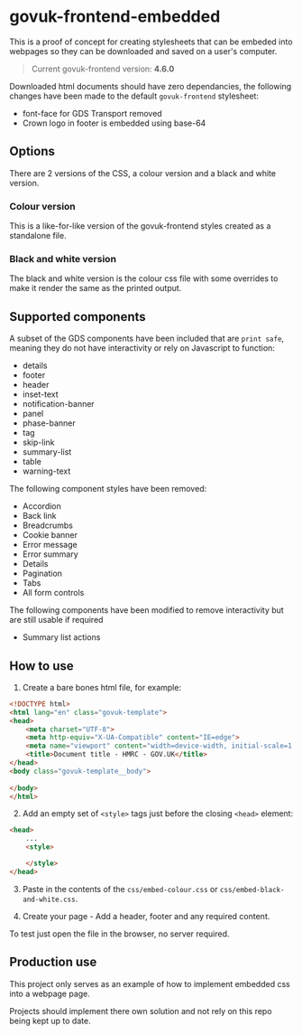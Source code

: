 # govuk-frontend-embedded

This is a proof of concept for creating stylesheets that can be embeded into webpages so they can be downloaded and saved on a user's computer.

> Current govuk-frontend version: **4.6.0**

Downloaded html documents should have zero dependancies, the following changes have been made to the default `govuk-frontend` stylesheet:

* font-face for GDS Transport removed
* Crown logo in footer is embedded using base-64

## Options

There are 2 versions of the CSS, a colour version and a black and white version.

### Colour version

This is a like-for-like version of the govuk-frontend styles created as a standalone file.

### Black and white version

The black and white version is the colour css file with some overrides to make it render the same as the printed output. 

## Supported components

A subset of the GDS components have been included that are `print safe`, meaning they do not have interactivity or rely on Javascript to function:

* details
* footer
* header
* inset-text
* notification-banner
* panel
* phase-banner
* tag
* skip-link
* summary-list
* table
* warning-text

The following component styles have been removed:

* Accordion
* Back link
* Breadcrumbs
* Cookie banner
* Error message
* Error summary
* Details
* Pagination
* Tabs
* All form controls

The following components have been modified to remove interactivity but are still usable if required

* Summary list actions

## How to use

1. Create a bare bones html file, for example:

```html
<!DOCTYPE html>
<html lang="en" class="govuk-template">
<head>
    <meta charset="UTF-8">
    <meta http-equiv="X-UA-Compatible" content="IE=edge">
    <meta name="viewport" content="width=device-width, initial-scale=1.0">
    <title>Document title - HMRC - GOV.UK</title>
</head>
<body class="govuk-template__body">
    
</body>
</html>
```

2. Add an empty set of `<style>` tags just before the closing `<head>` element:

```html
<head>
    ...
    <style>

    </style>
</head>
```

3. Paste in the contents of the `css/embed-colour.css` or `css/embed-black-and-white.css`.

4. Create your page - Add a header, footer and any required content. 

To test just open the file in the browser, no server required.

## Production use

This project only serves as an example of how to implement embedded css into a webpage page.

Projects should implement there own solution and not rely on this repo being kept up to date.

